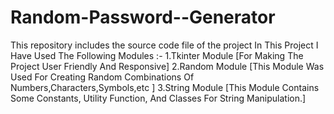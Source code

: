# Random-Password--Generator
This repository includes the source code file of the project
In This Project I Have Used The Following Modules :-
1.Tkinter Module [For Making The Project User Friendly And Responsive]
2.Random Module [This Module Was Used For Creating Random Combinations Of Numbers,Characters,Symbols,etc ]
3.String Module [This Module Contains Some Constants, Utility Function, And Classes For String Manipulation.]

